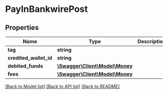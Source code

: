# PayInBankwirePost

## Properties
Name | Type | Description | Notes
------------ | ------------- | ------------- | -------------
**tag** | **string** |  | [optional] 
**credited_wallet_id** | **string** |  | 
**debited_funds** | [**\Swagger\Client\Model\Money**](Money.md) |  | 
**fees** | [**\Swagger\Client\Model\Money**](Money.md) |  | 

[[Back to Model list]](../README.md#documentation-for-models) [[Back to API list]](../README.md#documentation-for-api-endpoints) [[Back to README]](../README.md)



